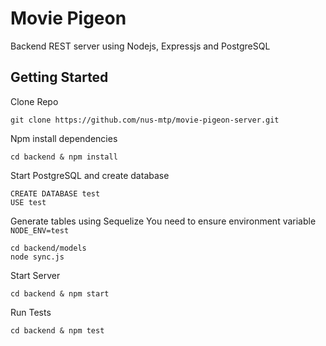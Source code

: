 # Movie Pigeon

Backend REST server using Nodejs, Expressjs and PostgreSQL

## Getting Started

Clone Repo

````
git clone https://github.com/nus-mtp/movie-pigeon-server.git
````

Npm install dependencies

````
cd backend & npm install
````

Start PostgreSQL and create database

````
CREATE DATABASE test
USE test
````

Generate tables using Sequelize
You need to ensure environment variable `NODE_ENV=test`
````
cd backend/models
node sync.js
````

Start Server

````
cd backend & npm start
````

Run Tests

````
cd backend & npm test
````
